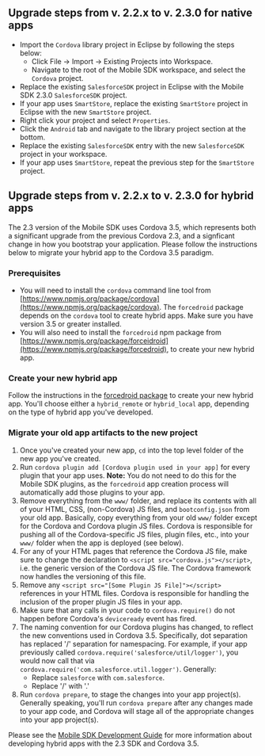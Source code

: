 ## Upgrade steps from v. 2.2.x to v. 2.3.0 for native apps
- Import the `Cordova` library project in Eclipse by following the steps below:
	- Click File -> Import -> Existing Projects into Workspace.
	- Navigate to the root of the Mobile SDK workspace, and select the `Cordova` project.
- Replace the existing `SalesforceSDK` project in Eclipse with the Mobile SDK 2.3.0 `SalesforceSDK` project.
- If your app uses `SmartStore`, replace the existing `SmartStore` project in Eclipse with the new `SmartStore` project.
- Right click your project and select `Properties`.
- Click the `Android` tab and navigate to the library project section at the bottom.
- Replace the existing `SalesforceSDK` entry with the new `SalesforceSDK` project in your workspace.
- If your app uses `SmartStore`, repeat the previous step for the `SmartStore` project.

## Upgrade steps from v. 2.2.x to v. 2.3.0 for hybrid apps

The 2.3 version of the Mobile SDK uses Cordova 3.5, which represents both a significant upgrade from the previous Cordova 2.3, and a signficant change in how you bootstrap your application.  Please follow the instructions below to migrate your hybrid app to the Cordova 3.5 paradigm.

### Prerequisites
- You will need to install the `cordova` command line tool from [https://www.npmjs.org/package/cordova](https://www.npmjs.org/package/cordova).  The `forcedroid` package depends on the `cordova` tool to create hybrid apps.  Make sure you have version 3.5 or greater installed.
- You will also need to install the `forcedroid` npm package from [https://www.npmjs.org/package/forceidroid](https://www.npmjs.org/package/forcedroid), to create your new hybrid app.

### Create your new hybrid app
Follow the instructions in the [forcedroid package](https://www.npmjs.org/package/forcedroid) to create your new hybrid app.  You'll choose either a `hybrid_remote` or `hybrid_local` app, depending on the type of hybrid app you've developed.

### Migrate your old app artifacts to the new project
1. Once you've created your new app, `cd` into the top level folder of the new app you've created.
2. Run `cordova plugin add [Cordova plugin used in your app]` for every plugin that your app uses.  **Note:** You do not need to do this for the Mobile SDK plugins, as the `forcedroid` app creation process will automatically add those plugins to your app.
3. Remove everything from the `www/` folder, and replace its contents with all of your HTML, CSS, (non-Cordova) JS files, and `bootconfig.json` from your old app.  Basically, copy everything from your old `www/` folder except for the Cordova and Cordova plugin JS files.  Cordova is responsible for pushing all of the Cordova-specific JS files, plugin files, etc., into your `www/` folder when the app is deployed (see below).
4. For any of your HTML pages that reference the Cordova JS file, make sure to change the declaration to `<script src="cordova.js"></script>`, i.e. the generic version of the Cordova JS file.  The Cordova framework now handles the versioning of this file.
5. Remove any `<script src="[Some Plugin JS File]"></script>` references in your HTML files.  Cordova is responsible for handling the inclusion of the proper plugin JS files in your app.
6. Make sure that any calls in your code to `cordova.require()` do not happen before Cordova's `deviceready` event has fired.
7. The naming convention for our Cordova plugins has changed, to reflect the new conventions used in Cordova 3.5.  Specifically, dot separation has replaced '/' separation for namespacing.  For example, if your app previously called `cordova.require('salesforce/util/logger')`, you would now call that via `cordova.require('com.salesforce.util.logger')`.  Generally:
    - Replace `salesforce` with `com.salesforce`.
    - Replace '/' with '.'
8. Run `cordova prepare`, to stage the changes into your app project(s).  Generally speaking, you'll run `cordova prepare` after any changes made to your app code, and Cordova will stage all of the appropriate changes into your app project(s).

Please see the [Mobile SDK Development Guide](https://github.com/forcedotcom/SalesforceMobileSDK-Shared/blob/master/doc/mobile_sdk.pdf?raw=true) for more information about developing hybrid apps with the 2.3 SDK and Cordova 3.5.
